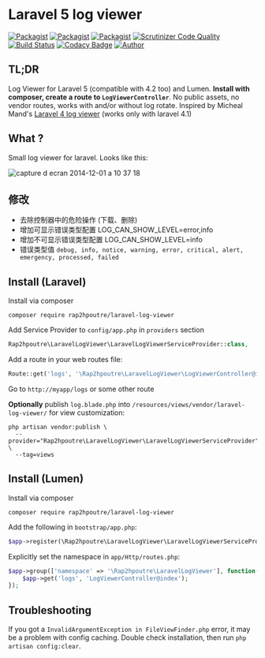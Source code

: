 Laravel 5 log viewer
======================

[![Packagist](https://img.shields.io/packagist/v/rap2hpoutre/laravel-log-viewer.svg)](https://packagist.org/packages/rap2hpoutre/laravel-log-viewer)
[![Packagist](https://img.shields.io/packagist/l/rap2hpoutre/laravel-log-viewer.svg)](https://packagist.org/packages/rap2hpoutre/laravel-log-viewer) 
[![Packagist](https://img.shields.io/packagist/dm/rap2hpoutre/laravel-log-viewer.svg)](https://packagist.org/packages/rap2hpoutre/laravel-log-viewer) 
[![Scrutinizer Code Quality](https://scrutinizer-ci.com/g/rap2hpoutre/laravel-log-viewer/badges/quality-score.png?b=master)](https://scrutinizer-ci.com/g/rap2hpoutre/laravel-log-viewer/?branch=master) 
[![Build Status](https://scrutinizer-ci.com/g/rap2hpoutre/laravel-log-viewer/badges/build.png?b=master)](https://scrutinizer-ci.com/g/rap2hpoutre/laravel-log-viewer/build-status/master)
[![Codacy Badge](https://api.codacy.com/project/badge/Grade/7be7a05b07c94f319ec35f95a4d64074)](https://www.codacy.com/app/rap2hpoutre/laravel-log-viewer)
[![Author](https://img.shields.io/badge/author-@rap2h-blue.svg)](https://twitter.com/rap2h)


TL;DR
-----
Log Viewer for Laravel 5 (compatible with 4.2 too) and Lumen. **Install with composer, create a route to `LogViewerController`**. No public assets, no vendor routes, works with and/or without log rotate. Inspired by Micheal Mand's [Laravel 4 log viewer](https://github.com/mikemand/logviewer) (works only with laravel 4.1)

What ?
------
Small log viewer for laravel. Looks like this:

![capture d ecran 2014-12-01 a 10 37 18](https://cloud.githubusercontent.com/assets/1575946/5243642/8a00b83a-7946-11e4-8bad-5c705f328bcc.png)

修改
-----------------
* 去除控制器中的危险操作 (下载、删除)
* 增加可显示错误类型配置 LOG_CAN_SHOW_LEVEL=error,info
* 增加不可显示错误类型配置 LOG_CAN_SHOW_LEVEL=info
* 错误类型值 `debug, info, notice, warning, error, critical, alert, emergency, processed, failed`

Install (Laravel)
-----------------
Install via composer
```
composer require rap2hpoutre/laravel-log-viewer
```

Add Service Provider to `config/app.php` in `providers` section
```php
Rap2hpoutre\LaravelLogViewer\LaravelLogViewerServiceProvider::class,
```

Add a route in your web routes file:
```php 
Route::get('logs', '\Rap2hpoutre\LaravelLogViewer\LogViewerController@index');
```

Go to `http://myapp/logs` or some other route

**Optionally** publish `log.blade.php` into `/resources/views/vendor/laravel-log-viewer/` for view customization:

```
php artisan vendor:publish \
  --provider="Rap2hpoutre\LaravelLogViewer\LaravelLogViewerServiceProvider" \
  --tag=views
``` 

Install (Lumen)
---------------

Install via composer
```
composer require rap2hpoutre/laravel-log-viewer
```

Add the following in `bootstrap/app.php`:
```php
$app->register(\Rap2hpoutre\LaravelLogViewer\LaravelLogViewerServiceProvider::class);
```

Explicitly set the namespace in `app/Http/routes.php`:
```php
$app->group(['namespace' => '\Rap2hpoutre\LaravelLogViewer'], function() use ($app) {
    $app->get('logs', 'LogViewerController@index');
});
```

Troubleshooting
---------------

If you got a `InvalidArgumentException in FileViewFinder.php` error, it may be a problem with config caching. Double check installation, then run `php artisan config:clear`.

